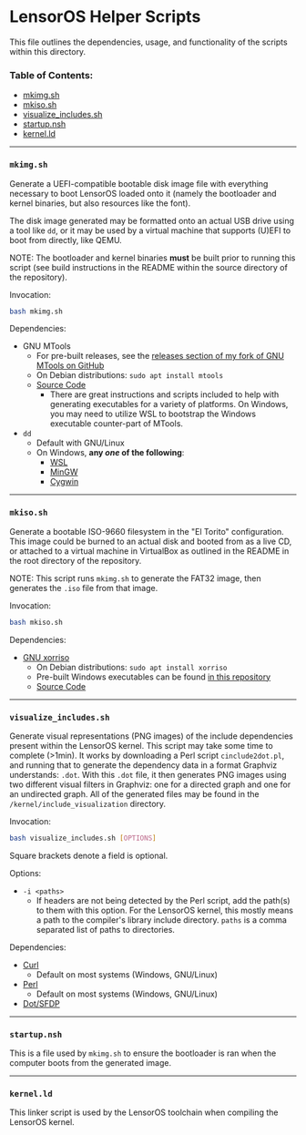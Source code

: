 # LensorOS Helper Scripts
This file outlines the dependencies, usage, and functionality of the scripts within this directory.

### Table of Contents:
- [mkimg.sh](#mkimg-sh)
- [mkiso.sh](#mkiso-sh)
- [visualize_includes.sh](#visualize-includes-sh)
- [startup.nsh](#startup-nsh)
- [kernel.ld](#kernel-ld)

---

### `mkimg.sh` <a name="mkimg-sh"></a>
Generate a UEFI-compatible bootable disk image file with everything necessary to boot LensorOS loaded onto it (namely the bootloader and kernel binaries, but also resources like the font).

The disk image generated may be formatted onto an actual USB drive using a tool like `dd`, or it may be used by a virtual machine that supports (U)EFI to boot from directly, like QEMU.

NOTE: The bootloader and kernel binaries **must** be built prior to running this script (see build instructions in the README within the source directory of the repository).

Invocation:
```bash
bash mkimg.sh
```

Dependencies:
- GNU MTools
  - For pre-built releases, see the [releases section of my fork of GNU MTools on GitHub](https://github.com/LensPlaysGames/mtools/releases)
  - On Debian distributions: `sudo apt install mtools`
  - [Source Code](http://ftp.gnu.org/gnu/mtools/mtools-4.0.38.tar.gz)
    - There are great instructions and scripts included to help with generating executables for a variety of platforms. On Windows, you may need to utilize WSL to bootstrap the Windows executable counter-part of MTools.
- `dd`
  - Default with GNU/Linux
  - On Windows, **any *one* of the following**: 
    - [WSL](https://docs.microsoft.com/en-us/windows/wsl/about)
	- [MinGW](https://sourceforge.net/projects/mingw/)
	- [Cygwin](https://www.cygwin.com/)
	
---

### `mkiso.sh`  <a name="mkiso-sh"></a>
Generate a bootable ISO-9660 filesystem in the "El Torito" configuration. This image could be burned to an actual disk and booted from as a live CD, or attached to a virtual machine in VirtualBox as outlined in the README in the root directory of the repository.

NOTE: This script runs `mkimg.sh` to generate the FAT32 image, then generates the `.iso` file from that image.

Invocation:
```bash
bash mkiso.sh
```

Dependencies:
- [GNU xorriso](https://www.gnu.org/software/xorriso/)
  - On Debian distributions: `sudo apt install xorriso`
  - Pre-built Windows executables can be found [in this repository](https://github.com/PeyTy/xorriso-exe-for-windows)
  - [Source Code](https://www.gnu.org/software/xorriso/xorriso-1.5.4.pl02.tar.gz)

---

### `visualize_includes.sh` <a name="visualize-includes-sh"></a>
Generate visual representations (PNG images) of the include dependencies present within the LensorOS kernel. This script may take some time to complete (>1min). It works by downloading a Perl script `cinclude2dot.pl`, and running that to generate the dependency data in a format Graphviz understands: `.dot`. With this `.dot` file, it then generates PNG images using two different visual filters in Graphviz: one for a directed graph and one for an undirected graph. All of the generated files may be found in the `/kernel/include_visualization` directory.

Invocation:
```bash
bash visualize_includes.sh [OPTIONS]
```
Square brackets denote a field is optional.

Options:
- `-i <paths>`
  - If headers are not being detected by the Perl script, add the path(s) to them with this option. For the LensorOS kernel, this mostly means a path to the compiler's library include directory. `paths` is a comma separated list of paths to directories.

Dependencies:
- [Curl](https://curl.se/)
  - Default on most systems (Windows, GNU/Linux)
- [Perl](https://www.perl.org/)
  - Default on most systems (Windows, GNU/Linux)
- [Dot/SFDP](https://www.graphviz.org/download/)

---

### `startup.nsh` <a name="startup-nsh"></a>
This is a file used by `mkimg.sh` to ensure the bootloader is ran when the computer boots from the generated image.

---

### `kernel.ld` <a name="kernel-ld"></a>
This linker script is used by the LensorOS toolchain when compiling the LensorOS kernel.
